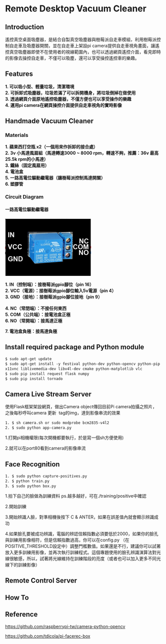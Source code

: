 # Remote Desktop Vacuum Cleaner
## Introduction
遙控真空桌面吸塵器，是結合自製真空吸塵器與樹莓派自走車模組，利用樹莓派控制自走車及吸塵器開關，並在自走車上架設pi camera提供自走車視角畫面，讓遙控真空吸塵器即使不在使用者的視線範圍內，也可以透過網頁遙控介面，看見即時的影像去操控自走車，不僅可以吸塵，還可以享受操控遙控車的樂趣。

## Features
**1. 可以吸小型、輕量垃圾，清潔環境**<br>
**2. 可拆卸式吸塵器，垃圾若滿了可以拆開機身，將垃圾倒掉在做使用**<br>
**3. 透過網頁介面原地遙控吸塵器，不僅方便也可以享受操作的樂趣**<br>
**4. 運用pi camera在網頁操控介面提供自走車視角的實時影像**

## Handmade Vacuum Cleaner
### Materials
**1. 蘋果西打空瓶 x2（一個用來作拆卸的接合處）**<br>
**2. 3v 小馬達風扇組（馬達轉速3000 ~ 8000 rpm，轉速不夠，推薦：36v 最高 25.5k rpm的小馬達）**<br>
**3. 鐵絲（固定風扇用）**<br>
**4. 電池盒**<br>
**5. 一路高電位驅動繼電器（讓樹莓派控制馬達開關）**<br>
**6. 塑膠管**<br>
### Circuit Diagram
#### 一路高電位驅動繼電器
![](./繼電器.png)<br>

**1. IN（控制端）：接樹莓派gpio腳位（pin 16）**<br>
**2. VCC（電源）：接樹莓派gpio腳位輸入5v電源（pin 4）**<br>
**3. GND（接地）：接樹莓派gpio腳位接地（pin 9）**<br><br>
**4. NC（常閉端）：不接任何東西**<br>
**5. COM（公共端）：接電池盒正極**<br>
**6. NO（常開端）：接馬達正極**<br>

**7. 電池盒負極：接馬達負極**<br>

## Install required package and Python module

    $ sudo apt-get update
    $ sudo apt-get install -y festival python-dev python-opencv python-pip x11vnc liblivemedia-dev libv4l-dev cmake python-matplotlib vlc
    $ sudo pip install request flask numpy
    $ sudo pip install tornado
## Camera Live Stream Server

使用Flask框架架設網頁，做出Camera object傳回目前Pi camera拍攝之照片，之後每秒呼叫camera 更新 <img> tag的img，達到影像串流的效果

    1. $ sh camera.sh or sudo modprobe bcm2835-v4l2
    2. $ sudo python app-camera.py     

1.打開pi相機權限(每次開機都要執行，於是寫一個sh方便使用)

2.就可以在port80看到camera的影像串流

## Face Recognition

    1. $ sudo python capture-positives.py    
    2. $ python train.py     
    3. $ sudo python box.py
        
1.拍下自己的臉做為訓練資料 ps.越多越好，可在./training/positive中確認

2.開始訓練

3.開始辨識人臉，對準相機後按下 C & ANTER，如果在誤差值內就會顯示辨識成功

4.如果臉孔要被成功辨識，電腦的辨認信賴指數必須要低於2000，如果你的臉孔與訓練用影像相符，但是信賴指數過高，你可以在config.py （在POSITIVE_THRESHOLD設定中）調整門檻數值。如果還是不行，建議你可以試著放入更多訓練用影像，並再次執行訓練程式。這個專題使用的臉孔辨識演算法對光線很敏感，所以，試著將光線維持在訓練階段的亮度（或者也可以加入更多不同光線下的訓練影像）

## Remote Control Server

## How To

## Reference
https://github.com/raspberrypi-tw/camera-python-opencv

https://github.com/tdicola/pi-facerec-box




